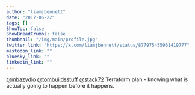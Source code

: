 ```yaml
---
author: "liamjbennett"
date: "2017-06-22"
tags: []
ShowToc: false
ShowBreadCrumbs: false
thumbnail: "/img/main/profile.jpg"
twitter_link: "https://x.com/liamjbennett/status/877975455961419777"
mastodon_link: ""
bluesky_link: ""
linkedin_link: ""
---
```


[@mbazydlo](https://x.com/mbazydlo) [@tombuildsstuff](https://x.com/tombuildsstuff) [@stack72](https://x.com/stack72) Terraform plan - knowing what is actually going to happen before it happens.

